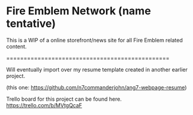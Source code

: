 # Fire Emblem Network (name tentative)

This is a WIP of a online storefront/news site for all Fire Emblem related content.

===============================================

Will eventually import over my resume template created in another earlier project.

(this one: https://github.com/n7commanderjohn/ang7-webpage-resume)

Trello board for this project can be found here.
https://trello.com/b/MVtgQcaF

